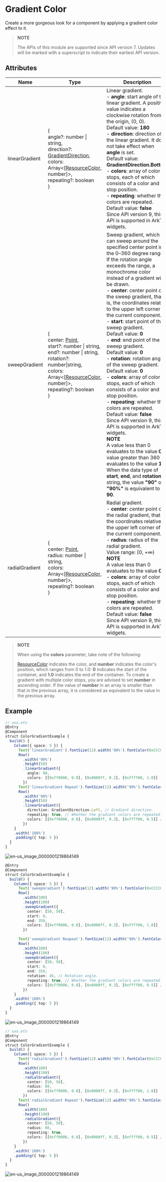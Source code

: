# Gradient Color

Create a more gorgeous look for a component by applying a gradient color effect to it.

>  **NOTE**
>
> The APIs of this module are supported since API version 7. Updates will be marked with a superscript to indicate their earliest API version.


## Attributes


| Name             | Type                                        | Description                              |
| -------------- | -------------------------------------------- | ----------------------------------- |
| linearGradient | {<br>angle?: number \| string,<br>direction?: [GradientDirection](ts-appendix-enums.md#gradientdirection),<br>colors: Array&lt;[[ResourceColor](ts-types.md#resourcecolor), number]&gt;,<br>repeating?: boolean<br>} | Linear gradient.<br>- **angle**: start angle of the linear gradient. A positive value indicates a clockwise rotation from the origin, (0, 0).<br>  Default value: **180**<br>- **direction**: direction of the linear gradient. It does not take effect when **angle** is set.<br>  Default value: **GradientDirection.Bottom**<br>- **colors**: array of color stops, each of which consists of a color and its stop position.<br>- **repeating**: whether the colors are repeated.<br>  Default value: **false**<br>Since API version 9, this API is supported in ArkTS widgets.|
| sweepGradient  | {<br>center: [Point](./ts-drawing-components-polygon.md#point),<br>start?: number \| string,<br>end?: number \| string,<br>rotation?: number\|string,<br>colors: Array&lt;[[ResourceColor](ts-types.md#resourcecolor), number]&gt;,<br>repeating?: boolean<br>} | Sweep gradient, which can sweep around the specified center point in the 0–360 degree range. If the rotation angle exceeds the range, a monochrome color instead of a gradient will be drawn.<br>- **center**: center point of the sweep gradient, that is, the coordinates relative to the upper left corner of the current component.<br>- **start**: start point of the sweep gradient.<br> Default value: **0**<br>- **end**: end point of the sweep gradient.<br> Default value: **0**<br>- **rotation**: rotation angle of the sweep gradient.<br> Default value: **0**<br>- **colors**: array of color stops, each of which consists of a color and its stop position.<br>- **repeating**: whether the colors are repeated.<br>  Default value: **false**<br>Since API version 9, this API is supported in ArkTS widgets.<br>**NOTE**<br>A value less than 0 evaluates to the value **0**. A value greater than 360 evaluates to the value **1**.<br>When the data type of **start**, **end**, and **rotation** is string, the value **"90"** or **"90%"** is equivalent to **90**.|
| radialGradient | {<br>center: [Point](./ts-drawing-components-polygon.md#point),<br> radius: number \| string,<br>colors: Array&lt;[[ResourceColor](ts-types.md#resourcecolor), number]&gt;,<br>repeating?: boolean<br>} | Radial gradient.<br>- **center**: center point of the radial gradient, that is, the coordinates relative to the upper left corner of the current component.<br>- **radius**: radius of the radial gradient.<br> Value range: [0, +∞)<br>**NOTE**<br>A value less than 0 evaluates to the value **0**.<br>- **colors**: array of color stops, each of which consists of a color and its stop position.<br>- **repeating**: whether the colors are repeated.<br>  Default value: **false**<br>Since API version 9, this API is supported in ArkTS widgets.|

>  **NOTE**
>
>  When using the **colors** parameter, take note of the following:
>
>  [ResourceColor](ts-types.md#resourcecolor) indicates the color, and **number** indicates the color's position, which ranges from 0 to 1.0: **0** indicates the start of the container, and **1.0** indicates the end of the container. To create a gradient with multiple color stops, you are advised to set **number** in ascending order. If the value of **number** in an array is smaller than that in the previous array, it is considered as equivalent to the value in the previous array.


## Example

```ts
// xxx.ets
@Entry
@Component
struct ColorGradientExample {
  build() {
    Column({ space: 5 }) {
      Text('linearGradient').fontSize(12).width('90%').fontColor(0xCCCCCC)
      Row()
        .width('90%')
        .height(50)
        .linearGradient({
          angle: 90,
          colors: [[0xff0000, 0.0], [0x0000ff, 0.3], [0xffff00, 1.0]]
        })
      Text('linearGradient Repeat').fontSize(12).width('90%').fontColor(0xCCCCCC)
      Row()
        .width('90%')
        .height(50)
        .linearGradient({
          direction: GradientDirection.Left, // Gradient direction.
          repeating: true, // Whether the gradient colors are repeated.
          colors: [[0xff0000, 0.0], [0x0000ff, 0.3], [0xffff00, 0.5]] // The gradient colors are repeated because the last color stop is less than 1.
        })
    }
    .width('100%')
    .padding({ top: 5 })
  }
}
```

![en-us_image_0000001219864149](figures/gradientColor1.png)

```ts
@Entry
@Component
struct ColorGradientExample {
  build() {
    Column({ space: 5 }) {
      Text('sweepGradient').fontSize(12).width('90%').fontColor(0xCCCCCC)
      Row()
        .width(100)
        .height(100)
        .sweepGradient({
          center: [50, 50],
          start: 0,
          end: 359,
          colors: [[0xff0000, 0.0], [0x0000ff, 0.3], [0xffff00, 1.0]]
        })
      
      Text('sweepGradient Reapeat').fontSize(12).width('90%').fontColor(0xCCCCCC)
      Row()
        .width(100)
        .height(100)
        .sweepGradient({
          center: [50, 50],
          start: 0,
          end: 359,
          rotation: 45, // Rotation angle.
          repeating: true, // Whether the gradient colors are repeated.
          colors: [[0xff0000, 0.0], [0x0000ff, 0.3], [0xffff00, 0.5]] // The gradient colors are repeated because the last color stop is less than 1.
        })
    }
    .width('100%')
    .padding({ top: 5 })
  }
}
```

![en-us_image_0000001219864149](figures/gradientColor2.png)

```ts
// xxx.ets
@Entry
@Component
struct ColorGradientExample {
  build() {
    Column({ space: 5 }) {
      Text('radialGradient').fontSize(12).width('90%').fontColor(0xCCCCCC)
      Row()
        .width(100)
        .height(100)
        .radialGradient({
          center: [50, 50],
          radius: 60,
          colors: [[0xff0000, 0.0], [0x0000ff, 0.3], [0xffff00, 1.0]]
        })
      Text('radialGradient Repeat').fontSize(12).width('90%').fontColor(0xCCCCCC)
      Row()
        .width(100)
        .height(100)
        .radialGradient({
          center: [50, 50],
          radius: 60,
          repeating: true,
          colors: [[0xff0000, 0.0], [0x0000ff, 0.3], [0xffff00, 0.5]] // The gradient colors are repeated because the last color stop is less than 1.
        })
    }
    .width('100%')
    .padding({ top: 5 })
  }
}
```

![en-us_image_0000001219864149](figures/gradientColor3.png)
